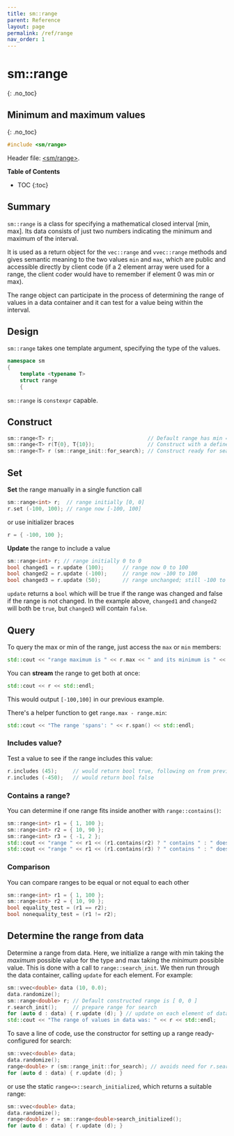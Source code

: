 ```yaml
---
title: sm::range
parent: Reference
layout: page
permalink: /ref/range
nav_order: 1
---
```

# sm::range
{: .no_toc}
## Minimum and maximum values
{: .no_toc}

```c++
#include <sm/range>
```
Header file: [<sm/range>](https://github.com/sebsjames/maths/blob/main/sm/range).

**Table of Contents**

- TOC
{:toc}

## Summary

`sm::range` is a class for specifying a mathematical closed interval [min, max]. Its data consists of just two numbers indicating the minimum and maximum of the interval.

It is used as a return object for the `vec::range` and `vvec::range` methods and gives semantic meaning to the two values `min` and `max`, which are public and accessible directly by client code (if a 2 element array were used for a range, the client coder would have to remember if element 0 was min or max).

The range object can participate in the process of determining the range of values in a data container and it can test for a value being within the interval.

## Design

`sm::range` takes one template argument, specifying the type of the values.
```c++
namespace sm
{
    template <typename T>
    struct range
    {
```

`sm::range` is `constexpr` capable.

## Construct

```c++
sm::range<T> r;                              // Default range has min == max == T{0}
sm::range<T> r(T{0}, T{10});                 // Construct with a defined interval [0, 10]
sm::range<T> r (sm::range_init::for_search); // Construct ready for search
```

## Set

**Set** the range manually in a single function call
```c++
sm::range<int> r;  // range initially [0, 0]
r.set (-100, 100); // range now [-100, 100]
```
or use initializer braces
```c++
r = { -100, 100 };
```

**Update** the range to include a value
```c++
sm::range<int> r; // range initially 0 to 0
bool changed1 = r.update (100);      // range now 0 to 100
bool changed2 = r.update (-100);     // range now -100 to 100
bool changed3 = r.update (50);       // range unchanged; still -100 to 100
```

`update` returns a `bool` which will be true if the range was changed and false if the range is not changed. In the example above, `changed1` and `changed2` will both be `true`, but `changed3` will contain `false`.

## Query

To query the max or min of the range, just access the `max` or `min` members:
```c++
std::cout << "range maximum is " << r.max << " and its minimum is " << r.min << std::endl;
```
You can **stream** the range to get both at once:
```c++
std::cout << r << std::endl;
```
This would output `[-100,100]` in our previous example.

There's a helper function to get `range.max - range.min`:
```c++
std::cout << "The range 'spans': " << r.span() << std::endl;
```

### Includes value?

Test a value to see if the range includes this value:
```c++
r.includes (45);     // would return bool true, following on from previous example
r.includes (-450);   // would return bool false
```
### Contains a range?

You can determine if one range fits inside another with `range::contains()`:
```c++
sm::range<int> r1 = { 1, 100 };
sm::range<int> r2 = { 10, 90 };
sm::range<int> r3 = { -1, 2 };
std::cout << "range " << r1 << (r1.contains(r2) ? " contains " : " doesn't contain ") << r2 << std::endl;
std::cout << "range " << r1 << (r1.contains(r3) ? " contains " : " doesn't contain ") << r3 << std::endl;
```

### Comparison

You can compare ranges to be equal or not equal to each other
```c++
sm::range<int> r1 = { 1, 100 };
sm::range<int> r2 = { 10, 90 };
bool equality_test = (r1 == r2);
bool nonequality_test = (r1 != r2);
```

## Determine the range from data

Determine a range from data. Here, we initialize a range with min taking the *maximum* possible value for the type and max taking the *minimum* possible value. This is done with a call to `range::search_init`. We then run through the data container, calling `update` for each element. For example:

```c++
sm::vvec<double> data (10, 0.0);
data.randomize();
sm::range<double> r; // Default constructed range is [ 0, 0 ]
r.search_init();     // prepare range for search
for (auto d : data) { r.update (d); } // update on each element of data
std::cout << "The range of values in data was: " << r << std::endl;
```

To save a line of code, use the constructor for setting up a range ready-configured for search:
```c++
sm::vvec<double> data;
data.randomize();
range<double> r (sm::range_init::for_search); // avoids need for r.search_init()
for (auto d : data) { r.update (d); }
```
or use the static `range<>::search_initialized`, which returns a suitable range:
```c++
sm::vvec<double> data;
data.randomize();
range<double> r = sm::range<double>search_initialized();
for (auto d : data) { r.update (d); }
```
